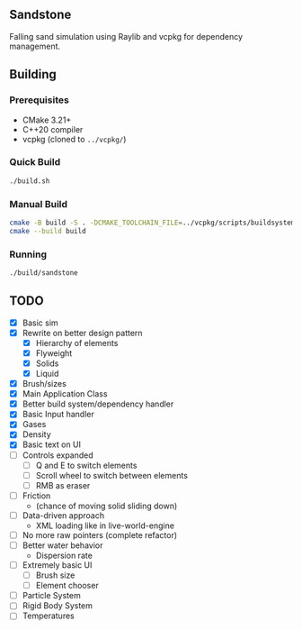 ## Sandstone

Falling sand simulation using Raylib and vcpkg for dependency management.

## Building

### Prerequisites
- CMake 3.21+
- C++20 compiler
- vcpkg (cloned to `../vcpkg/`)

### Quick Build
```bash
./build.sh
```

### Manual Build
```bash
cmake -B build -S . -DCMAKE_TOOLCHAIN_FILE=../vcpkg/scripts/buildsystems/vcpkg.cmake
cmake --build build
```

### Running
```bash
./build/sandstone
```

## TODO
- [X] Basic sim
- [X] Rewrite on better design pattern
  - [X] Hierarchy of elements
  - [X] Flyweight
  - [X] Solids
  - [X] Liquid
- [X] Brush/sizes
- [X] Main Application Class
- [X] Better build system/dependency handler
- [X] Basic Input handler
- [X] Gases
- [X] Density
- [X] Basic text on UI
- [ ] Controls expanded
  - [ ] Q and E to switch elements
  - [ ] Scroll wheel to switch between elements
  - [ ] RMB as eraser
- [ ] Friction
  - (chance of moving solid sliding down)
- [ ] Data-driven approach
  - XML loading like in live-world-engine
- [ ] No more raw pointers (complete refactor)
- [ ] Better water behavior
  - Dispersion rate
- [ ] Extremely basic UI
  - [ ] Brush size
  - [ ] Element chooser
- [ ] Particle System
- [ ] Rigid Body System
- [ ] Temperatures

